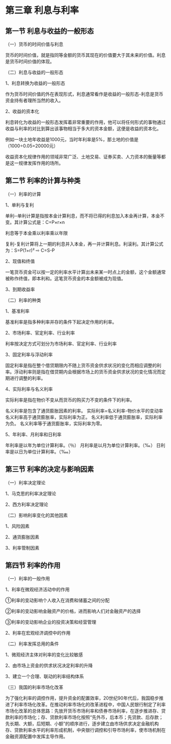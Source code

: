# 第三章	利息与利率 #

## 第一节	利息与收益的一般形态 ##

（一）货币的时间价值与利息

货币的时间价值，就是指同等金额的货币其现在的价值要大于其未来的价值。利息是货币时间价值的体现。

（二）利息与收益的一般形态

1、利息转换为收益的一般形态

作为货币时间价值的外在表现形式，利息通常看作是收益的一般形态-利息是货币资金持有者理所当然的收入。

2、收益的资本化

利息转化为收益的一般形态发挥着非常重要的作用，他可以将任何形式的事物通过收益与利率的对比到算出该事物相当于多大的资本金额，这便是收益的资本化。

例如一块土地年收益是1000元，当时年利率是5%，那土地的价值是（1000÷0.05=20000元）

收益资本化规律作用的领域非常广泛、土地交易、证券买卖、人力资本的衡量等都是这一规律发挥作用的场所。

## 第二节	利率的计算与种类 ##

（一）利率的计算

1、单利与复利

单利─单利计算是指按本金计算利息，而不将已得的利息加入本金再计算，本金不变。其计算公式是：C=P×r×n

利息等于本金乘以利率乘以年限

复利-复利计算将上一期的利息并入本金，再一并计算利息。利滚利。其计算公式为：S=P(1+r)² ⇨ C=S-P

2、现值和终值

一笔货币资金可以按一定的利率水平计算出未来某一时点上的金额，这个金额通常被称作终值，即本利和。这笔货币资金的本金额被成为现值。

3、到期收益率

（二）利率的种类

1、基准利率

基准利率是指多种利率并存的条件下起决定作用的利率。

2、市场利率、官定利率、行业利率

利率按决定方式可划分为市场利率、官定利率、行业利率

3、固定利率与浮动利率

固定利率是指在整个借贷期限内不随上货币资金供求状况的变化而相应调整的利率。浮动利率则是指在借贷期内会根据市场上的货币资金供求状况的变化情况而定期进行调整的利率。

4、实际利率与名义利率

实际利率是指在物价不变从而货币的购买力不变的条件下的利率。

名义利率是包含了通货膨胀因素的利率。
实际利率=名义利率-物价水平的变动率
名义利率高于通货膨胀率，实际利率为正。
名义利率低于通货膨胀率，实际利率为负。
名义利率等于通货膨胀率，实际利率为零。

5、年利率、月利率和日利率

年利率是以年为单位计算利率。（％）
月利率是以月为单位计算利率。（‰）
日利率是以日为单位计算利率。（‱）

## 第三节	利率的决定与影响因素 ##

（一）利率决定理论

1、马克思的利率决定理论

2、西方利率决定理论

（二）影响利率变化的其他因素

1、风险因素

2、通货膨胀因素

3、利率管制因素

## 第四节	利率的作用 ##

（一）利率的一般作用

1、利率在微观经济活动中的作用

①利率的变动影响个人收入在消费和储蓄之间的分配

②利率的变动影响金融资产的价格，进而影响人们对金融资产的选择

③利率的变动影响企业的投资决策和经营管理

2、利率在宏观经济调控中的作用

（二）利率发挥总用的条件

1、微观经济主体对利率的变化比较敏感

2、由市场上资金的供求状况决定利率的升降

3、建立一个合理、联动的利率结构体系

（三）我国的利率市场化改革

为了强化利率的调控作用，提升资金的配置效率，20世纪90年代后，我国稳步推进了利率市场化改革。在推动利率市场化的改革进程中，中国人民银行制定了利率市场化改革的总体思路：先放开货币市场利率和债券市场利率，在逐步推进存、贷款利率的市场化；存、贷款利率市场化按照“先外币，后本币；先贷款、后存款；先长期、大额，后短期、小额”的顺序进行，逐步建立由市场供求决定金融机构存、贷款利率水平的利率形成机制，中央银行调控和引导市场利率，使市场机制在金融资源配置中发挥主导作用。